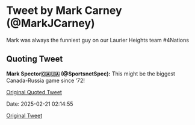 # Tweet by Mark Carney (@MarkJCarney)

Mark was always the funniest guy on our Laurier Heights team #4Nations

## Quoting Tweet

**Mark Spector🇨🇦🇺🇦 (@SportsnetSpec):** This might be the biggest Canada-Russia game since ‘72!

[Original Quoted Tweet](https://x.com/SportsnetSpec/status/1892706409629855876)

Date: 2025-02-21 02:14:55

[Original Tweet](https://x.com/MarkJCarney/status/1892759879091109948)
